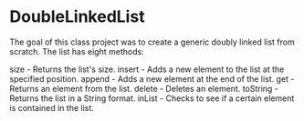 # DoubleLinkedList
The goal of this class project was to create a generic doubly linked list from scratch. The list has eight methods:

size - Returns the list's size.
insert - Adds a new element to the list at the specified position.
append - Adds a new element at the end of the list.
get - Returns an element from the list.
delete - Deletes an element.
toString - Returns the list in a String format.
inList - Checks to see if a certain element is contained in the list.

